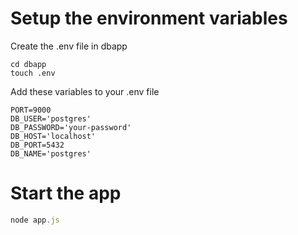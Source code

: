 # Setup the environment variables

Create the .env file in dbapp
```terminal
cd dbapp
touch .env
```
Add these variables to your .env file

```
PORT=9000
DB_USER='postgres'
DB_PASSWORD='your-password'
DB_HOST='localhost'
DB_PORT=5432
DB_NAME='postgres'
```

# Start the app

```js
node app.js
```
